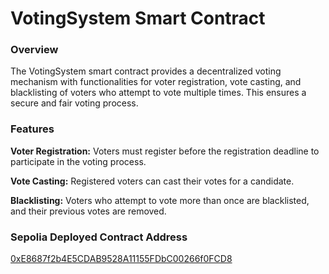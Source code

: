 # VotingSystem Smart Contract

### Overview
The VotingSystem smart contract provides a decentralized voting mechanism with functionalities for voter registration, vote casting, and blacklisting of voters who attempt to vote multiple times. This ensures a secure and fair voting process.

### Features
<b>Voter Registration:</b> Voters must register before the registration deadline to participate in the voting process.

<b>Vote Casting:</b> Registered voters can cast their votes for a candidate.

<b>Blacklisting:</b> Voters who attempt to vote more than once are blacklisted, and their previous votes are removed.

### Sepolia Deployed Contract Address
[0xE8687f2b4E5CDAB9528A11155FDbC00266f0FCD8](https://sepolia.etherscan.io/address/0xe8687f2b4e5cdab9528a11155fdbc00266f0fcd8#code)
